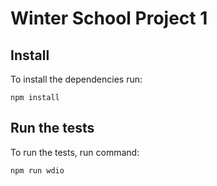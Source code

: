 # Winter School Project 1

## Install

To install the dependencies run:
```
npm install
```

## Run the tests

To run the tests, run command:
```
npm run wdio
```